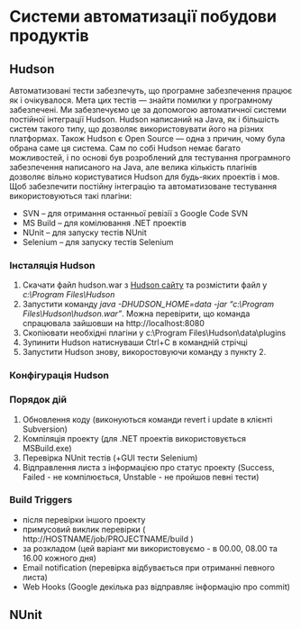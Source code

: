 # Системи автоматизації побудови продуктів #

## Hudson ##
Автоматизовані тести забезпечуть, що програмне забезпечення працює як і очікувалося. Мета цих тестів — знайти помилки у програмному забезпечені. Ми забезпечуємо це за допомогою автоматичної системи постійної інтеграції Hudson.
Hudson написаний на Java, як і більшість систем такого типу, що дозволяє використовувати його на різних платформах. Також Hudson є Open Source — одна з причин, чому була обрана саме ця система. Сам по собі Hudson немає багато можливостей, і по основі був розроблений для тестування програмного забезпечення написаного на Java, але велика кількість плагінів дозволяє вільно користуватися Hudson для будь-яких проектів і мов. Щоб забезпечити постійну інтеграцію та автоматизоване тестування використовуються такі плагіни:
  * SVN – для отримання останньої ревізії з Google Code SVN
  * MS Build – для комілювання .NET проектів
  * NUnit – для запуску тестів NUnit
  * Selenium – для запуску тестів Selenium

### Інсталяція Hudson ###
  1. Скачати файл hudson.war з [Hudson сайту](http://hudson-ci.org/) та розмістити файл у _c:\Program Files\Hudson_
  1. Запустити команду _java -DHUDSON\_HOME=data -jar “c:\Program Files\Hudson\hudson.war”_. Можна перевірити, що команда спрацювала зайшовши на http://localhost:8080
  1. Скопіювати необхідні плагіни у c:\Program Files\Hudson\data\plugins
  1. Зупинити Hudson натиснуваши Ctrl+C в командній стрічці
  1. Запустити Hudson знову, викоростовуючи команду з пункту 2.

### Конфігурація Hudson ###



### Порядок дій ###
  1. Обновлення коду (виконуються команди revert і update  в клієнті Subversion)
  1. Компіляція проекту (для .NET проектів використовується MSBuild.exe)
  1. Перевірка NUnit тестів (+GUI тести Selenium)
  1. Відправлення листа з інформацією про статус проекту (Success, Failed - не компілюється, Unstable - не пройшов певні тести)


### Build Triggers ###
  * після перевірки іншого проекту
  * примусовий виклик перевірки ( http://HOSTNAME/job/PROJECTNAME/build )
  * за розкладом (цей варіант ми використовуємо - в 00.00, 08.00 та 16.00 кожного дня)
  * Email notification (перевірка відбувається при отриманні певного листа)
  * Web Hooks (Google декілька раз відправляє інформацію про commit)

## NUnit ##